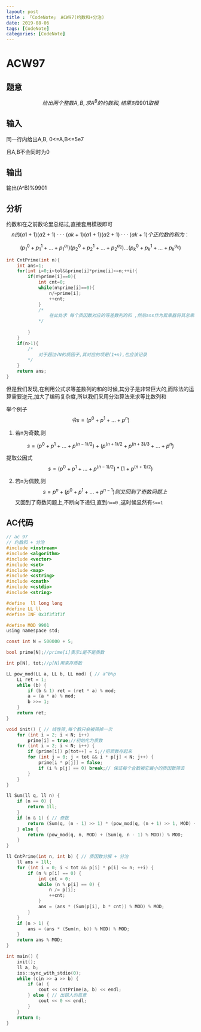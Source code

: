 ```yaml
---
layout: post
title : 「CodeNote」 ACW97(约数和+分治)
date: 2019-08-06
tags: [CodeNote]
categories: [CodeNote]
---
```


# ACW97

## 题意


$$
给出两个整数A,B,求A^B的约数和,结果对9901取模
$$

## 输入

同一行内给出A,B, 0<=A,B<=5e7

且A,B不会同时为0

## 输出

输出(A^B)%9901

## 分析

约数和在之前数论里总结过,直接套用模板即可
$$
n的(a1+1)(a2+1)⋅⋅⋅(ak+1)(a1+1)(a2+1)···(ak+1)个正约数的和为：
$$

$$
(p_1^0+p_1^1+…+p_1^{a_1})(p_2^0+p_2^1+…+p_2^{a_2})...(p_k^0+p_k^1+…+p_k^{a_k})
$$



```c
int CntPrime(int n){
    int ans=1;
    for(int i=0;i<tol&&prime[i]*prime[i]<=n;++i){
        if(n%prime[i]==0){
            int cnt=0;
            while(n%prime[i]==0){
                n/=prime[i];
                ++cnt;
            }
            /*
            	在此处求 每个质因数对应的等差数列的和 ,然后ans作为累乘器将其总乘积记录下来(注意ans初始化为1)
            */
            
        }
    }
    if(n>1){ 
        /*
        	对于超过√N的质因子,其对应的项是(1+n),也应该记录
        */
    }
    return ans;
}

```

但是我们发现,在利用公式求等差数列的和的时候,其分子是非常巨大的,而除法的运算需要逆元,加大了编码复杂度,所以我们采用分治算法来求等比数列和 

举个例子
$$
令s = (p^0+p^1+...+p^n)
$$

1. 若n为奇数,则

$$
s =(p^0+p^1+...+p^{(n-1)/2})+(p^{(n+1)/2}+p^{(n+3)/3}+...+p^{n})
$$

   提取公因式
$$
s =(p^0+p^1+...+p^{(n-1)/2})*(1+p^{(n+1)/2})
$$

2. 若n为偶数,则
   $$
   s = p^n +(p^0+p^1+...+p^{n-1})则又回到了奇数问题上
   $$
   又回到了奇数问题上,不断向下递归,直到```n==0``` ,这时候显然有```s==1``` 

## AC代码

```c
// ac 97
// 约数和 + 分治
#include <iostream>
#include <algorithm>
#include <vector>
#include <set>
#include <map>
#include <cstring>
#include <cmath>
#include <cstdio>
#include <string>

#define  ll long long
#define LL ll
#define INF 0x3f3f3f3f

#define MOD 9901
using namespace std;

const int N = 500000 + 5;

bool prime[N];//prime[i]表示i是不是质数

int p[N], tot;//p[N]用来存质数

LL pow_mod(LL a, LL b, LL mod) { // a^b%p
    LL ret = 1;
    while (b) {
        if (b & 1) ret = (ret * a) % mod;
        a = (a * a) % mod;
        b >>= 1;
    }
    return ret;
}

void init() { // 线性筛,每个数只会被筛掉一次
    for (int i = 2; i < N; i++)
        prime[i] = true;//初始化为质数
    for (int i = 2; i < N; i++) {
        if (prime[i]) p[tot++] = i;//把质数存起来
        for (int j = 0; j < tot && i * p[j] < N; j++) {
            prime[i * p[j]] = false;
            if (i % p[j] == 0) break;// 保证每个合数被它最小的质因数筛去
        }
    }
}

ll Sum(ll q, ll n) {
    if (n == 0) {
        return 1ll;
    }
    if (n & 1) { // 奇数
        return (Sum(q, (n - 1) >> 1) * (pow_mod(q, (n + 1) >> 1, MOD) + 1)) % MOD;
    } else {
        return (pow_mod(q, n, MOD) + (Sum(q, n - 1) % MOD)) % MOD;
    }
}

ll CntPrime(int n, int b) { // 质因数分解 + 分治
    ll ans = 1ll;
    for (int i = 0; i < tot && p[i] * p[i] <= n; ++i) {
        if (n % p[i] == 0) {
            int cnt = 0;
            while (n % p[i] == 0) {
                n /= p[i];
                ++cnt;
            }
            ans = (ans * (Sum(p[i], b * cnt)) % MOD) % MOD;
        }
    }
    if (n > 1) {
        ans = (ans * (Sum(n, b)) % MOD) % MOD;
    }
    return ans % MOD;
}

int main() {
    init();
    ll a, b;
    ios::sync_with_stdio(0);
    while (cin >> a >> b) {
        if (a) {
            cout << CntPrime(a, b) << endl;
        } else { // 出题人的恶意
            cout << 0 << endl;
        }
    }
    return 0;
}
```

